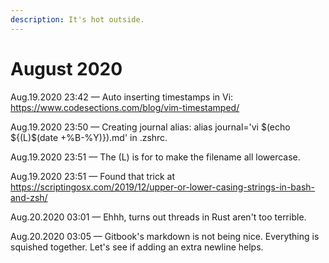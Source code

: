 ```yaml
---
description: It's hot outside.
---
```


# August 2020

Aug.19.2020 23:42  —  Auto inserting timestamps in Vi: https://www.codesections.com/blog/vim-timestamped/

Aug.19.2020 23:50  —  Creating journal alias: alias journal='vi $(echo ${(L)$(date +%B-%Y)}).md' in .zshrc.

Aug.19.2020 23:51  —  The (L) is for to make the filename all lowercase.

Aug.19.2020 23:51  —  Found that trick at https://scriptingosx.com/2019/12/upper-or-lower-casing-strings-in-bash-and-zsh/ 

Aug.20.2020 03:01  —  Ehhh, turns out threads in Rust aren't too terrible.

Aug.20.2020 03:05  —  Gitbook's markdown is not being nice. Everything is squished together. Let's see if adding an extra newline helps.
             
             
             
             
